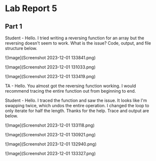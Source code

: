 # Lab Report 5

## Part 1

Student - Hello. I tried writing a reversing function for an array but the reversing doesn't seem to work. What is the issue? Code, output, and file structure below.

![Image](Screenshot 2023-12-01 133841.png)

![Image](Screenshot 2023-12-01 131033.png)

![Image](Screenshot 2023-12-01 133419.png)

TA - Hello. You almost got the reversing function working. I would recommend tracing the entire function out from beginning to end.

Student - Hello. I traced the function and saw the issue. It looks like I'm swapping twice, which undos the entire operation. I changed the loop to only iterate for half the length. Thanks for the help. Trace and output are below.

![Image](Screenshot 2023-12-01 133118.png)

![Image](Screenshot 2023-12-01 130921.png)

![Image](Screenshot 2023-12-01 132940.png)

![Image](Screenshot 2023-12-01 133327.png)
